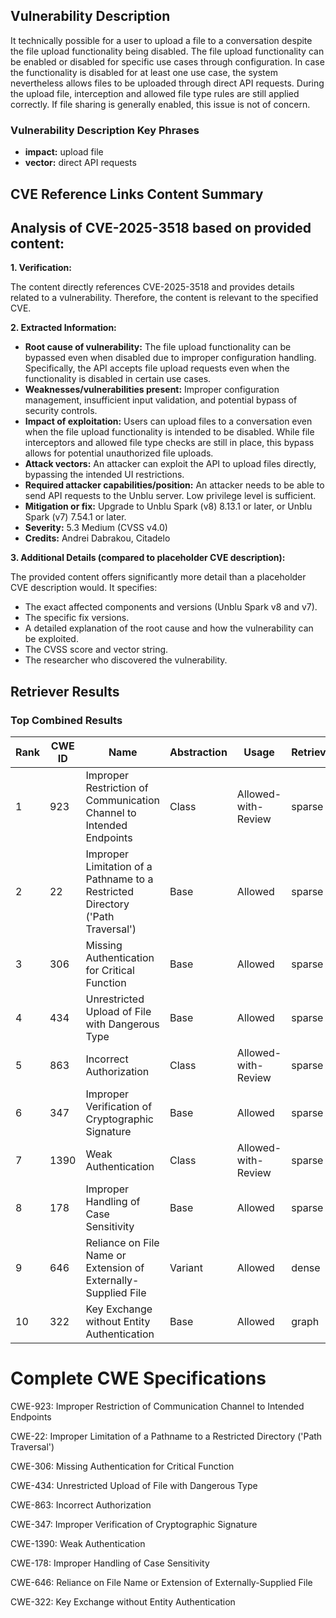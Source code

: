 ## Vulnerability Description
It technically possible for a user to upload a file to a conversation despite the file upload functionality being disabled. The file upload functionality can be enabled or disabled for specific use cases through configuration. In case the functionality is disabled for at least one use case, the system nevertheless allows files to be uploaded through direct API requests. During the upload file, interception and allowed file type rules are still applied correctly. If file sharing is generally enabled, this issue is not of concern.

### Vulnerability Description Key Phrases
- **impact:** upload file
- **vector:** direct API requests

## CVE Reference Links Content Summary
## Analysis of CVE-2025-3518 based on provided content:

**1. Verification:**

The content directly references CVE-2025-3518 and provides details related to a vulnerability. Therefore, the content is relevant to the specified CVE.

**2. Extracted Information:**

*   **Root cause of vulnerability:** The file upload functionality can be bypassed even when disabled due to improper configuration handling. Specifically, the API accepts file upload requests even when the functionality is disabled in certain use cases.
*   **Weaknesses/vulnerabilities present:** Improper configuration management, insufficient input validation, and potential bypass of security controls.
*   **Impact of exploitation:** Users can upload files to a conversation even when the file upload functionality is intended to be disabled. While file interceptors and allowed file type checks are still in place, this bypass allows for potential unauthorized file uploads.
*   **Attack vectors:** An attacker can exploit the API to upload files directly, bypassing the intended UI restrictions.
*   **Required attacker capabilities/position:** An attacker needs to be able to send API requests to the Unblu server.  Low privilege level is sufficient.
*   **Mitigation or fix:** Upgrade to Unblu Spark (v8) 8.13.1 or later, or Unblu Spark (v7) 7.54.1 or later.
*   **Severity:** 5.3 Medium (CVSS v4.0)
*   **Credits:** Andrei Dabrakou, Citadelo

**3. Additional Details (compared to placeholder CVE description):**

The provided content offers significantly more detail than a placeholder CVE description would. It specifies:

*   The exact affected components and versions (Unblu Spark v8 and v7).
*   The specific fix versions.
*   A detailed explanation of the root cause and how the vulnerability can be exploited.
*   The CVSS score and vector string.
*   The researcher who discovered the vulnerability.

## Retriever Results

### Top Combined Results

| Rank | CWE ID | Name | Abstraction | Usage  | Retrievers | Individual Scores |
|------|--------|------|-------------|-------|------------|-------------------|
| 1 | 923 | Improper Restriction of Communication Channel to Intended Endpoints | Class | Allowed-with-Review | sparse | 0.153 |
| 2 | 22 | Improper Limitation of a Pathname to a Restricted Directory ('Path Traversal') | Base | Allowed | sparse | 0.152 |
| 3 | 306 | Missing Authentication for Critical Function | Base | Allowed | sparse | 0.151 |
| 4 | 434 | Unrestricted Upload of File with Dangerous Type | Base | Allowed | sparse | 0.149 |
| 5 | 863 | Incorrect Authorization | Class | Allowed-with-Review | sparse | 0.149 |
| 6 | 347 | Improper Verification of Cryptographic Signature | Base | Allowed | sparse | 0.147 |
| 7 | 1390 | Weak Authentication | Class | Allowed-with-Review | sparse | 0.145 |
| 8 | 178 | Improper Handling of Case Sensitivity | Base | Allowed | sparse | 0.144 |
| 9 | 646 | Reliance on File Name or Extension of Externally-Supplied File | Variant | Allowed | dense | 0.446 |
| 10 | 322 | Key Exchange without Entity Authentication | Base | Allowed | graph | 0.003 |



# Complete CWE Specifications

CWE-923: Improper Restriction of Communication Channel to Intended Endpoints

CWE-22: Improper Limitation of a Pathname to a Restricted Directory ('Path Traversal')

CWE-306: Missing Authentication for Critical Function

CWE-434: Unrestricted Upload of File with Dangerous Type

CWE-863: Incorrect Authorization

CWE-347: Improper Verification of Cryptographic Signature

CWE-1390: Weak Authentication

CWE-178: Improper Handling of Case Sensitivity

CWE-646: Reliance on File Name or Extension of Externally-Supplied File

CWE-322: Key Exchange without Entity Authentication